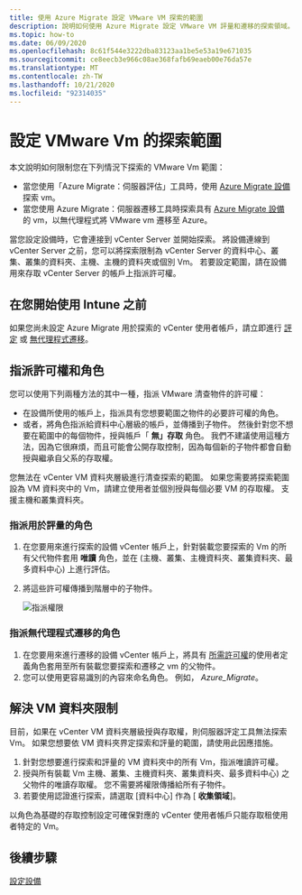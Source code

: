 ```yaml
---
title: 使用 Azure Migrate 設定 VMware VM 探索的範圍
description: 說明如何使用 Azure Migrate 設定 VMware VM 評量和遷移的探索領域。
ms.topic: how-to
ms.date: 06/09/2020
ms.openlocfilehash: 8c61f544e3222dba83123aa1be5e53a19e671035
ms.sourcegitcommit: ce8eecb3e966c08ae368fafb69eaeb00e76da57e
ms.translationtype: MT
ms.contentlocale: zh-TW
ms.lasthandoff: 10/21/2020
ms.locfileid: "92314035"
---
```

# <a name="set-discovery-scope-for-vmware-vms"></a>設定 VMware Vm 的探索範圍

本文說明如何限制您在下列情況下探索的 VMware Vm 範圍：

- 當您使用「Azure Migrate：伺服器評估」工具時，使用 [Azure Migrate 設備](migrate-appliance-architecture.md) 探索 vm。
- 當您使用 Azure Migrate：伺服器遷移工具時探索具有 [Azure Migrate 設備](migrate-appliance-architecture.md) 的 vm，以無代理程式將 VMware vm 遷移至 Azure。

當您設定設備時，它會連接到 vCenter Server 並開始探索。 將設備連線到 vCenter Server 之前，您可以將探索限制為 vCenter Server 的資料中心、叢集、叢集的資料夾、主機、主機的資料夾或個別 Vm。 若要設定範圍，請在設備用來存取 vCenter Server 的帳戶上指派許可權。

## <a name="before-you-start"></a>在您開始使用 Intune 之前

如果您尚未設定 Azure Migrate 用於探索的 vCenter 使用者帳戶，請立即進行 [評定](./tutorial-discover-vmware.md#prepare-vmware) 或 [無代理程式遷移](./migrate-support-matrix-vmware-migration.md#agentless-migration)。


## <a name="assign-permissions-and-roles"></a>指派許可權和角色

您可以使用下列兩種方法的其中一種，指派 VMware 清查物件的許可權：

- 在設備所使用的帳戶上，指派具有您想要範圍之物件的必要許可權的角色。
- 或者，將角色指派給資料中心層級的帳戶，並傳播到子物件。 然後針對您不想要在範圍中的每個物件，授與帳戶「 **無」存取** 角色。 我們不建議使用這種方法，因為它很麻煩，而且可能會公開存取控制，因為每個新的子物件都會自動授與繼承自父系的存取權。

您無法在 vCenter VM 資料夾層級進行清查探索的範圍。 如果您需要將探索範圍設為 VM 資料夾中的 Vm，請建立使用者並個別授與每個必要 VM 的存取權。 支援主機和叢集資料夾。


### <a name="assign-a-role-for-assessment"></a>指派用於評量的角色

1. 在您要用來進行探索的設備 vCenter 帳戶上，針對裝載您要探索的 Vm 的所有父代物件套用 **唯讀** 角色，並在 (主機、叢集、主機資料夾、叢集資料夾、最多資料中心) 上進行評估。
2. 將這些許可權傳播到階層中的子物件。

    ![指派權限](./media/tutorial-assess-vmware/assign-perms.png)

### <a name="assign-a-role-for-agentless-migration"></a>指派無代理程式遷移的角色

1. 在您要用來進行遷移的設備 vCenter 帳戶上，將具有 [所需許可權](migrate-support-matrix-vmware-migration.md#vmware-requirements-agentless)的使用者定義角色套用至所有裝載您要探索和遷移之 vm 的父物件。
2. 您可以使用更容易識別的內容來命名角色。 例如， <em>Azure_Migrate</em>。

## <a name="work-around-vm-folder-restriction"></a>解決 VM 資料夾限制

目前，如果在 vCenter VM 資料夾層級授與存取權，則伺服器評定工具無法探索 Vm。 如果您想要依 VM 資料夾界定探索和評量的範圍，請使用此因應措施。

1. 針對您想要進行探索和評量的 VM 資料夾中的所有 Vm，指派唯讀許可權。
2. 授與所有裝載 Vm 主機、叢集、主機資料夾、叢集資料夾、最多資料中心) 之父物件的唯讀存取權。 您不需要將權限傳播給所有子物件。
3. 若要使用認證進行探索，請選取 [資料中心] 作為 [ **收集領域**]。


以角色為基礎的存取控制設定可確保對應的 vCenter 使用者帳戶只能存取租使用者特定的 Vm。


## <a name="next-steps"></a>後續步驟

[設定設備](how-to-set-up-appliance-vmware.md)